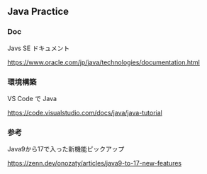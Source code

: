 ## Java Practice

### Doc
Javs SE ドキュメント

https://www.oracle.com/jp/java/technologies/documentation.html

### 環境構築
VS Code で Java

https://code.visualstudio.com/docs/java/java-tutorial


### 参考
Java9から17で入った新機能ピックアップ

https://zenn.dev/onozaty/articles/java9-to-17-new-features